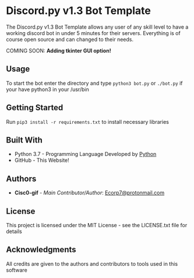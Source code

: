 # Discord.py v1.3 Bot Template

The Discord.py v1.3 Bot Template allows any user of any skill level to have a working discord bot in under 5 minutes for their servers. Everything is of course open source and can changed to their needs.

COMING SOON: **Adding tkinter GUI option!**

## Usage

To start the bot enter the directory and type ``` python3 bot.py ``` or ``` ./bot.py ``` if your have python3 in your /usr/bin

## Getting Started

Run ``` pip3 install -r requirements.txt ``` to install necessary libraries

## Built With

* Python 3.7 - Programming Language Developed by [Python](<https://python.org>)
* GitHub - This Website!


## Authors

* **Cisc0-gif** - *Main Contributor/Author*: Ecorp7@protonmail.com

## License

This project is licensed under the MIT License - see the LICENSE.txt file for details


## Acknowledgments

All credits are given to the authors and contributors to tools used in this software
